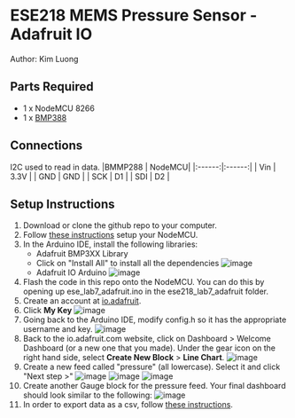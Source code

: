 # ESE218 MEMS Pressure Sensor - Adafruit IO
Author: Kim Luong

## Parts Required
- 1 x NodeMCU 8266
- 1 x [BMP388](https://www.adafruit.com/product/3966)

## Connections
I2C used to read in data.
|BMMP288 | NodeMCU|
|:------:|:------:|
|  Vin   |  3.3V  |
|  GND   |  GND   |
|  SCK   |  D1    |
|  SDI   |  D2    |
 
## Setup Instructions
1. Download or clone the github repo to your computer. 
2. Follow [these instructions](https://docs.google.com/document/d/17QhpRgrozE3ZZsFBizJNyipnE-AXzO-qaewx7TUlNto/edit#heading=h.c6uv5nikp79h) setup your NodeMCU.
3. In the Arduino IDE, install the following libraries:
    - Adafruit BMP3XX Library 
    - Click on "Install All" to install all the dependencies
    ![image](https://user-images.githubusercontent.com/13370293/141351346-d3e8db05-a1d7-424b-ae94-4cfede99bd67.png)
    - Adafruit IO Arduino
    ![image](https://user-images.githubusercontent.com/13370293/141794987-151290ae-77a6-4a9b-80d6-f9b93450d9e4.png)
4. Flash the code in this repo onto the NodeMCU. You can do this by opening up ese_lab7_adafruit.ino in the ese218_lab7_adafruit folder.
5. Create an account at [io.adafruit](https://io.adafruit.com/).
6. Click **My Key**
  ![image](https://user-images.githubusercontent.com/13370293/141810450-eb952459-161e-4549-b77d-d8c24b09f5e5.png)
7. Going back to the Arduino IDE, modify config.h so it has the appropriate username and key.
  ![image](https://user-images.githubusercontent.com/13370293/141795754-0cc49a75-e0c7-4a65-9f48-768a1c3b0d46.png)
8. Back to the io.adafruit.com website, click on Dashboard > Welcome Dashboard (or a new one that you made). Under the gear icon on the right hand side, select **Create New Block** > **Line Chart**. 
  ![image](https://user-images.githubusercontent.com/13370293/141811275-90756bc9-85ad-4972-82bd-63e98c0e584f.png)
9. Create a new feed called "pressure" (all lowercase). Select it and click "Next step >"
  ![image](https://user-images.githubusercontent.com/13370293/141811812-5db2c837-b124-4565-9dda-83dfd46a2b3f.png)
  ![image](https://user-images.githubusercontent.com/13370293/141811950-999e0190-509a-4aea-986a-9888aeeb8e93.png)
  ![image](https://user-images.githubusercontent.com/13370293/141812072-2863d796-67db-4a51-a9eb-1262d794d96b.png)
10. Create another Gauge block for the pressure feed. Your final dashboard should look similar to the following:
  ![image](https://user-images.githubusercontent.com/13370293/141812223-7feb2461-1388-4df0-bf45-200cc3e6108a.png)
11. In order to export data as a csv, follow [these instructions](https://io.adafruit.com/blog/tips/2016/09/12/exporting-data/).
